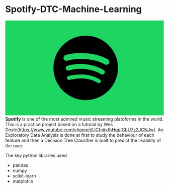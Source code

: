 # Spotify-DTC-Machine-Learning
![alt text](https://github.com/shamal184/Spotify-DTC-Machine-Learning/blob/main/data/spotify-1360002_1920.jpg?raw=true)
**Spotify** is one of the most admired music streaming platoforms in the world. This is a practice project based on a tutorial by Wes Doyle(https://www.youtube.com/channel/UCfniixfhHqpIGbU7z2JCNJw). An Exploratory Data Analysis is done at first to study the behaviour of each feature and then a Decision Tree Classifier is built to predict the likability of the user.

The key python libraries used
- pandas
- numpy
- scikit-learn
- matplotlib

